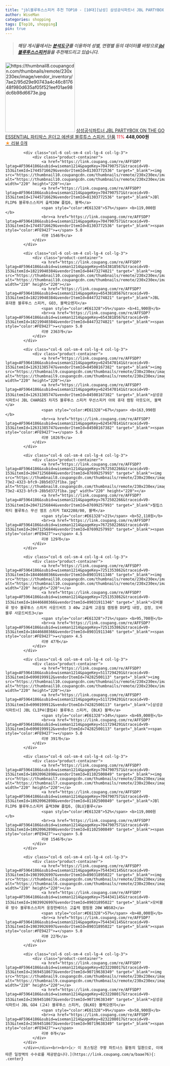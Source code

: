 ```yaml
---
title: "jbl블루투스스피커 추천 TOP10 - [10대][남성] 삼성공식파트너 JBL PARTYBOX ON THE GO ESSENTIAL 파티박스 온더고 에센셜 블루투스 스피커, 단품"
author: WiseMan
categories: shopping
tags: [Top10, shopping]
pin: true
---
```


> ##### 해당 게시물에서는 [**분석도구**](https://itemscout.io/)를 이용하여 **성별**, **연령별** 등의 데이터를 바탕으로 [**jbl블루투스스피커**](https://link.coupang.com/a/baae76)들을 추천해드리고 있습니다.
<div class="container"><div class="row">
            <div class="col-6 col-sm-4 col-lg-4 col-lg-3">
                <div class="product-container">
                    <a href="https://link.coupang.com/re/AFFSDP?lptag=AF5964186&subid=wiseman1214&pageKey=8232207879&traceid=V0-153&itemId=23694518128&vendorItemId=90719637832" target="_blank"><img src="https://thumbnail8.coupangcdn.com/thumbnails/remote/230x230ex/image/vendor_inventory/7ae2/95d29e90743a4c46c817648f980d635af05f521eef01ae98dc6b98d6673e.jpg" alt="https://thumbnail8.coupangcdn.com/thumbnails/remote/230x230ex/image/vendor_inventory/7ae2/95d29e90743a4c46c817648f980d635af05f521eef01ae98dc6b98d6673e.jpg" width="220" height="220"></a>
                    <a href="https://link.coupang.com/re/AFFSDP?lptag=AF5964186&subid=wiseman1214&pageKey=8232207879&traceid=V0-153&itemId=23694518128&vendorItemId=90719637832" target="_blank">삼성공식파트너 JBL PARTYBOX ON THE GO ESSENTIAL 파티박스 온더고 에센셜 블루투스 스피커, 단품</a>
                    <span style="color:#E61328">11%</span> <b>448,000원</b>
                    <br><a href="https://link.coupang.com/re/AFFSDP?lptag=AF5964186&subid=wiseman1214&pageKey=8232207879&traceid=V0-153&itemId=23694518128&vendorItemId=90719637832" target="_blank"><span style="color:#FE9427">★</span> 
                    리뷰 0개</a>
                </div>
            </div>
            
            <div class="col-6 col-sm-4 col-lg-4 col-lg-3">
                <div class="product-container">
                    <a href="https://link.coupang.com/re/AFFSDP?lptag=AF5964186&subid=wiseman1214&pageKey=7047907571&traceid=V0-153&itemId=17445716629&vendorItemId=81303772536" target="_blank"><img src="https://thumbnail10.coupangcdn.com/thumbnails/remote/230x230ex/image/vendor_inventory/31af/c15b45285ecdcfaa767e7ef3bc662db4818ed1b7a04bce60c01063b0e201.jpg" alt="https://thumbnail10.coupangcdn.com/thumbnails/remote/230x230ex/image/vendor_inventory/31af/c15b45285ecdcfaa767e7ef3bc662db4818ed1b7a04bce60c01063b0e201.jpg" width="220" height="220"></a>
                    <a href="https://link.coupang.com/re/AFFSDP?lptag=AF5964186&subid=wiseman1214&pageKey=7047907571&traceid=V0-153&itemId=17445716629&vendorItemId=81303772536" target="_blank">JBl FLIP6 블루투스스피커 출력30W 플립6, 블랙</a>
                    <span style="color:#E61328">57%</span> <b>119,000원</b>
                    <br><a href="https://link.coupang.com/re/AFFSDP?lptag=AF5964186&subid=wiseman1214&pageKey=7047907571&traceid=V0-153&itemId=17445716629&vendorItemId=81303772536" target="_blank"><span style="color:#FE9427">★</span> 5.0
                    리뷰 1546개</a>
                </div>
            </div>
            
            <div class="col-6 col-sm-4 col-lg-4 col-lg-3">
                <div class="product-container">
                    <a href="https://link.coupang.com/re/AFFSDP?lptag=AF5964186&subid=wiseman1214&pageKey=6543818567&traceid=V0-153&itemId=18219940384&vendorItemId=84473274821" target="_blank"><img src="https://thumbnail10.coupangcdn.com/thumbnails/remote/230x230ex/image/vendor_inventory/d029/71dce55190e59c6de6799043e5f6db9ce68672ec5a6bd8efeeb165eb4e6d.jpg" alt="https://thumbnail10.coupangcdn.com/thumbnails/remote/230x230ex/image/vendor_inventory/d029/71dce55190e59c6de6799043e5f6db9ce68672ec5a6bd8efeeb165eb4e6d.jpg" width="220" height="220"></a>
                    <a href="https://link.coupang.com/re/AFFSDP?lptag=AF5964186&subid=wiseman1214&pageKey=6543818567&traceid=V0-153&itemId=18219940384&vendorItemId=84473274821" target="_blank">JBL 휴대용 블루투스 스피커, GO3, 블랙오렌지</a>
                    <span style="color:#E61328">5%</span> <b>41,900원</b>
                    <br><a href="https://link.coupang.com/re/AFFSDP?lptag=AF5964186&subid=wiseman1214&pageKey=6543818567&traceid=V0-153&itemId=18219940384&vendorItemId=84473274821" target="_blank"><span style="color:#FE9427">★</span> 5.0
                    리뷰 2363개</a>
                </div>
            </div>
            
            <div class="col-6 col-sm-4 col-lg-4 col-lg-3">
                <div class="product-container">
                    <a href="https://link.coupang.com/re/AFFSDP?lptag=AF5964186&subid=wiseman1214&pageKey=6245470141&traceid=V0-153&itemId=12631385747&vendorItemId=84508167382" target="_blank"><img src="https://thumbnail9.coupangcdn.com/thumbnails/remote/230x230ex/image/vendor_inventory/1305/361f9f9fe442a5d137e1555149179c32f6b015b9665feb7d94bafcd59aeb.jpg" alt="https://thumbnail9.coupangcdn.com/thumbnails/remote/230x230ex/image/vendor_inventory/1305/361f9f9fe442a5d137e1555149179c32f6b015b9665feb7d94bafcd59aeb.jpg" width="220" height="220"></a>
                    <a href="https://link.coupang.com/re/AFFSDP?lptag=AF5964186&subid=wiseman1214&pageKey=6245470141&traceid=V0-153&itemId=12631385747&vendorItemId=84508167382" target="_blank">삼성공식파트너 JBL CHARGE5 차지5 블루투스 스피커 무선스피커 야외 휴대 캠핑 아웃도어, 블랙</a>
                    <span style="color:#E61328">67%</span> <b>163,990원</b>
                    <br><a href="https://link.coupang.com/re/AFFSDP?lptag=AF5964186&subid=wiseman1214&pageKey=6245470141&traceid=V0-153&itemId=12631385747&vendorItemId=84508167382" target="_blank"><span style="color:#FE9427">★</span> 5.0
                    리뷰 1026개</a>
                </div>
            </div>
            
            <div class="col-6 col-sm-4 col-lg-4 col-lg-3">
                <div class="product-container">
                    <a href="https://link.coupang.com/re/AFFSDP?lptag=AF5964186&subid=wiseman1214&pageKey=7672502266&traceid=V0-153&itemId=20471256844&vendorItemId=87699257993" target="_blank"><img src="https://thumbnail8.coupangcdn.com/thumbnails/remote/230x230ex/image/retail/images/2023/11/07/17/9/c76ffd78-73e2-4323-bfc9-28b5d372f1ba.jpg" alt="https://thumbnail8.coupangcdn.com/thumbnails/remote/230x230ex/image/retail/images/2023/11/07/17/9/c76ffd78-73e2-4323-bfc9-28b5d372f1ba.jpg" width="220" height="220"></a>
                    <a href="https://link.coupang.com/re/AFFSDP?lptag=AF5964186&subid=wiseman1214&pageKey=7672502266&traceid=V0-153&itemId=20471256844&vendorItemId=87699257993" target="_blank">필립스 파티 블루투스 무선 앰프 스피커 TAX2208/00, 블랙</a>
                    <span style="color:#E61328">21%</span> <b>52,110원</b>
                    <br><a href="https://link.coupang.com/re/AFFSDP?lptag=AF5964186&subid=wiseman1214&pageKey=7672502266&traceid=V0-153&itemId=20471256844&vendorItemId=87699257993" target="_blank"><span style="color:#FE9427">★</span> 4.5
                    리뷰 129개</a>
                </div>
            </div>
            
            <div class="col-6 col-sm-4 col-lg-4 col-lg-3">
                <div class="product-container">
                    <a href="https://link.coupang.com/re/AFFSDP?lptag=AF5964186&subid=wiseman1214&pageKey=7251353862&traceid=V0-153&itemId=18446680366&vendorItemId=89031911346" target="_blank"><img src="https://thumbnail10.coupangcdn.com/thumbnails/remote/230x230ex/image/vendor_inventory/b3ad/ade07e0d33f06c0c43e96ecab6724677d02ca0ff4f29de5aba8c960b4cd6.jpg" alt="https://thumbnail10.coupangcdn.com/thumbnails/remote/230x230ex/image/vendor_inventory/b3ad/ade07e0d33f06c0c43e96ecab6724677d02ca0ff4f29de5aba8c960b4cd6.jpg" width="220" height="220"></a>
                    <a href="https://link.coupang.com/re/AFFSDP?lptag=AF5964186&subid=wiseman1214&pageKey=7251353862&traceid=V0-153&itemId=18446680366&vendorItemId=89031911346" target="_blank">모비블루 방수 블루투스 스피커 사운드비트 3 40w 고출력 고음질 캠핑용 DSP칩 내장, 검정, 모비블루 사운드비트3</a>
                    <span style="color:#E61328">71%</span> <b>95,700원</b>
                    <br><a href="https://link.coupang.com/re/AFFSDP?lptag=AF5964186&subid=wiseman1214&pageKey=7251353862&traceid=V0-153&itemId=18446680366&vendorItemId=89031911346" target="_blank"><span style="color:#FE9427">★</span> 4.5
                    리뷰 47개</a>
                </div>
            </div>
            
            <div class="col-6 col-sm-4 col-lg-4 col-lg-3">
                <div class="product-container">
                    <a href="https://link.coupang.com/re/AFFSDP?lptag=AF5964186&subid=wiseman1214&pageKey=5117294291&traceid=V0-153&itemId=6990199912&vendorItemId=74282500113" target="_blank"><img src="https://thumbnail10.coupangcdn.com/thumbnails/remote/230x230ex/image/vendor_inventory/bc85/46f431e6837e4b6dd70b016091b13a0b2191ce7234798cdb8830d3505751.jpg" alt="https://thumbnail10.coupangcdn.com/thumbnails/remote/230x230ex/image/vendor_inventory/bc85/46f431e6837e4b6dd70b016091b13a0b2191ce7234798cdb8830d3505751.jpg" width="220" height="220"></a>
                    <a href="https://link.coupang.com/re/AFFSDP?lptag=AF5964186&subid=wiseman1214&pageKey=5117294291&traceid=V0-153&itemId=6990199912&vendorItemId=74282500113" target="_blank">[삼성공식파트너] JBL CLIP4(클립4) 블루투스 스피커, {BLK} 블랙</a>
                    <span style="color:#E61328">34%</span> <b>69,000원</b>
                    <br><a href="https://link.coupang.com/re/AFFSDP?lptag=AF5964186&subid=wiseman1214&pageKey=5117294291&traceid=V0-153&itemId=6990199912&vendorItemId=74282500113" target="_blank"><span style="color:#FE9427">★</span> 5.0
                    리뷰 391개</a>
                </div>
            </div>
            
            <div class="col-6 col-sm-4 col-lg-4 col-lg-3">
                <div class="product-container">
                    <a href="https://link.coupang.com/re/AFFSDP?lptag=AF5964186&subid=wiseman1214&pageKey=7047907571&traceid=V0-153&itemId=18920962898&vendorItemId=81102500849" target="_blank"><img src="https://thumbnail7.coupangcdn.com/thumbnails/remote/230x230ex/image/vendor_inventory/6f10/17c12f597351b0b63a984d98dd7b841b70fbd2e3482c005d1490e0a9e641.jpg" alt="https://thumbnail7.coupangcdn.com/thumbnails/remote/230x230ex/image/vendor_inventory/6f10/17c12f597351b0b63a984d98dd7b841b70fbd2e3482c005d1490e0a9e641.jpg" width="220" height="220"></a>
                    <a href="https://link.coupang.com/re/AFFSDP?lptag=AF5964186&subid=wiseman1214&pageKey=7047907571&traceid=V0-153&itemId=18920962898&vendorItemId=81102500849" target="_blank">JBl FLIP6 블루투스스피커 출력30W 플립6, {BLU}블루</a>
                    <span style="color:#E61328">52%</span> <b>119,000원</b>
                    <br><a href="https://link.coupang.com/re/AFFSDP?lptag=AF5964186&subid=wiseman1214&pageKey=7047907571&traceid=V0-153&itemId=18920962898&vendorItemId=81102500849" target="_blank"><span style="color:#FE9427">★</span> 5.0
                    리뷰 1546개</a>
                </div>
            </div>
            
            <div class="col-6 col-sm-4 col-lg-4 col-lg-3">
                <div class="product-container">
                    <a href="https://link.coupang.com/re/AFFSDP?lptag=AF5964186&subid=wiseman1214&pageKey=7544341145&traceid=V0-153&itemId=19839926997&vendorItemId=89031895022" target="_blank"><img src="https://thumbnail6.coupangcdn.com/thumbnails/remote/230x230ex/image/vendor_inventory/0e58/833ed07cf41b1214a3feb5298c9fb8515515266907cf85c48851af81ffb6.png" alt="https://thumbnail6.coupangcdn.com/thumbnails/remote/230x230ex/image/vendor_inventory/0e58/833ed07cf41b1214a3feb5298c9fb8515515266907cf85c48851af81ffb6.png" width="220" height="220"></a>
                    <a href="https://link.coupang.com/re/AFFSDP?lptag=AF5964186&subid=wiseman1214&pageKey=7544341145&traceid=V0-153&itemId=19839926997&vendorItemId=89031895022" target="_blank">모비블루 방수 블루투스스피커 웅장한베이스 고출력 캠핑용 20W WBS02</a>
                    <span style="color:#E61328">57%</span> <b>48,000원</b>
                    <br><a href="https://link.coupang.com/re/AFFSDP?lptag=AF5964186&subid=wiseman1214&pageKey=7544341145&traceid=V0-153&itemId=19839926997&vendorItemId=89031895022" target="_blank"><span style="color:#FE9427">★</span> 5.0
                    리뷰 22개</a>
                </div>
            </div>
            
            <div class="col-6 col-sm-4 col-lg-4 col-lg-3">
                <div class="product-container">
                    <a href="https://link.coupang.com/re/AFFSDP?lptag=AF5964186&subid=wiseman1214&pageKey=8232208017&traceid=V0-153&itemId=23694518673&vendorItemId=90719638349" target="_blank"><img src="https://thumbnail9.coupangcdn.com/thumbnails/remote/230x230ex/image/vendor_inventory/0a74/652cf83ec366b53dfac430693f6861925416ea3aa4ad771fadf4bbe2f5f6.jpg" alt="https://thumbnail9.coupangcdn.com/thumbnails/remote/230x230ex/image/vendor_inventory/0a74/652cf83ec366b53dfac430693f6861925416ea3aa4ad771fadf4bbe2f5f6.jpg" width="220" height="220"></a>
                    <a href="https://link.coupang.com/re/AFFSDP?lptag=AF5964186&subid=wiseman1214&pageKey=8232208017&traceid=V0-153&itemId=23694518673&vendorItemId=90719638349" target="_blank">삼성공식파트너 JBL GO4 (고4) 블루투스 스피커, {BLKO} 블랙오렌지</a>
                    <span style="color:#E61328">9%</span> <b>58,900원</b>
                    <br><a href="https://link.coupang.com/re/AFFSDP?lptag=AF5964186&subid=wiseman1214&pageKey=8232208017&traceid=V0-153&itemId=23694518673&vendorItemId=90719638349" target="_blank"><span style="color:#FE9427">★</span> 
                    리뷰 0개</a>
                </div>
            </div>
            </div></div><br><br>[👉 이 포스팅은 쿠팡 파트너스 활동의 일환으로, 이에 따른 일정액의 수수료를 제공받습니다.](https://link.coupang.com/a/baae76){: .center}